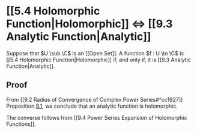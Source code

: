 # [[5.4 Holomorphic Function|Holomorphic]] ⇔ [[9.3 Analytic Function|Analytic]]

Suppose that $U \sub \C$ is an [[Open Set]]. A function $f : U \to \C$ is [[5.4 Holomorphic Function|Holomorphic]] if, and only if, it is [[9.3 Analytic Function|Analytic]].

## Proof

From [[9.2 Radius of Convergence of Complex Power Series#^cc1927]] Proposition [9.1](power-series.html#prp:power-series), we conclude that an analytic function is holomorphic.

The converse follows from [[9.4 Power Series Expansion of Holomorphic Functions]].